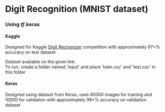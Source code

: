 # Digit Recognition (MNIST dataset)
  
### Using *tf*.keras  
  
#### Kaggle
Designed for Kaggle [Digit Recognizer](https://www.kaggle.com/c/digit-recognizer) competition  with approximately 97+% accuracy on test dataset
  
Dataset available on the given link.  
To run, create a folder named 'input' and place 'train.csv' and 'test.csv' in this folder  
  
#### Keras  
Designed using dataset from Keras, uses 60000 images for training and 10000 for validation with approximately 98+% accuracy on validation dataset